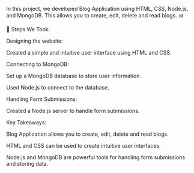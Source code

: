 In this project, we developed Blog Application using HTML, CSS, Node.js, and MongoDB. This allows you to create, edit, delete and read blogs. 📊



📌 Steps We Took:

Designing the website:

Created a simple and intuitive user interface using HTML and CSS.



Connecting to MongoDB:

Set up a MongoDB database to store user information.

Used Node.js to connect to the database.



Handling Form Submissions:

Created a Node.js server to handle form submissions.



Key Takeaways:

Blog Application allows you to create, edit, delete and read blogs.

HTML and CSS can be used to create intuitive user interfaces.

Node.js and MongoDB are powerful tools for handling form submissions and storing data.
